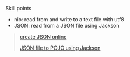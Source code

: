 Skill points

- nio: read from and write to a text file with utf8
- JSON: read from a JSON file using Jackson

> [create JSON online](https://jsoneditoronline.org/)
>
> [JSON file to POJO using Jackson](https://springframework.guru/processing-json-jackson/)